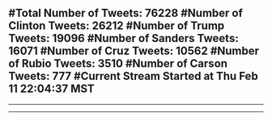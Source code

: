 #Total Number of Tweets: 76228 
#Number of Clinton Tweets: 26212
#Number of Trump Tweets: 19096
#Number of Sanders Tweets: 16071
#Number of Cruz Tweets: 10562
#Number of Rubio Tweets: 3510
#Number of Carson Tweets: 777
#Current Stream Started at Thu Feb 11 22:04:37 MST
---
---
---
